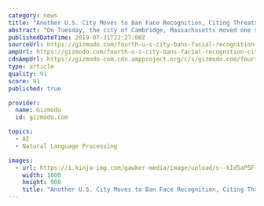 ```yaml
---
category: news
title: "Another U.S. City Moves to Ban Face Recognition, Citing Threats to Free Speech and Civil Rights [Corrected]"
abstract: "On Tuesday, the city of Cambridge, Massachusetts moved one step closer to prohibiting local government from using facial recognition. Three other cities in the country have already instituted such ..."
publishedDateTime: 2019-07-31T22:27:00Z
sourceUrl: https://gizmodo.com/fourth-u-s-city-bans-facial-recognition-citing-threat-1836858623
ampUrl: https://gizmodo.com/fourth-u-s-city-bans-facial-recognition-citing-threat-1836858623/amp
cdnAmpUrl: https://gizmodo-com.cdn.ampproject.org/c/s/gizmodo.com/fourth-u-s-city-bans-facial-recognition-citing-threat-1836858623/amp
type: article
quality: 91
score: 91
published: true

provider:
  name: Gizmodo
  id: gizmodo.com

topics:
  - AI
  - Natural Language Processing

images:
  - url: https://i.kinja-img.com/gawker-media/image/upload/s--kId5aP5F--/c_fill,fl_progressive,g_center,h_900,q_80,w_1600/eaprg3lgdxhuxksk9a9b.jpg
    width: 1600
    height: 900
    title: "Another U.S. City Moves to Ban Face Recognition, Citing Threats to Free Speech and Civil Rights [Corrected]"
---
```

